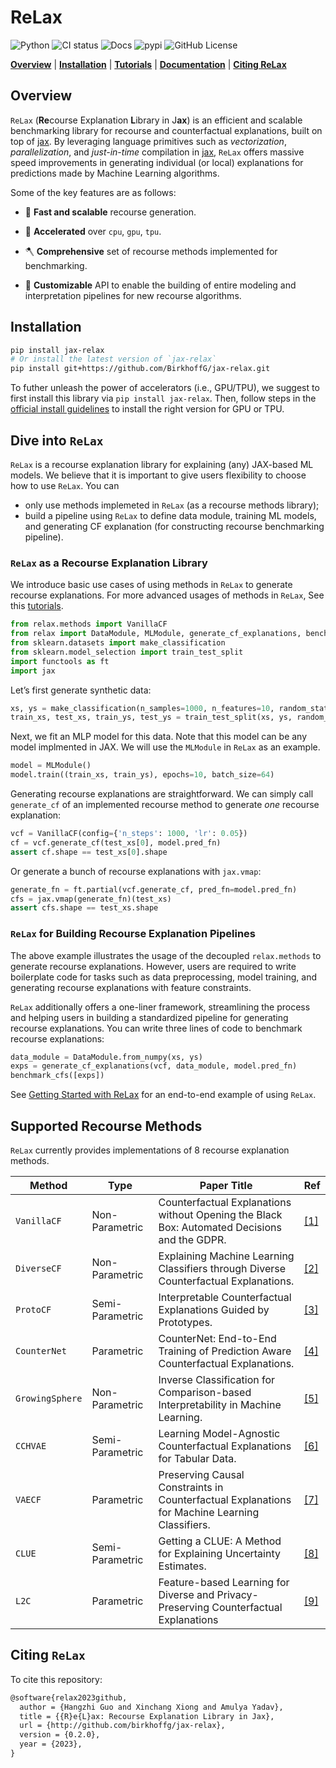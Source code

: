 # ReLax

<!-- WARNING: THIS FILE WAS AUTOGENERATED! DO NOT EDIT! -->

![Python](https://img.shields.io/pypi/pyversions/jax-relax.svg) ![CI
status](https://github.com/BirkhoffG/jax-relax/actions/workflows/test.yaml/badge.svg)
![Docs](https://github.com/BirkhoffG/jax-relax/actions/workflows/deploy.yaml/badge.svg)
![pypi](https://img.shields.io/pypi/v/jax-relax.svg) ![GitHub
License](https://img.shields.io/github/license/BirkhoffG/jax-relax.svg)

[**Overview**](#overview) \| [**Installation**](#installation) \|
[**Tutorials**](https://birkhoffg.github.io/jax-relax/tutorials/getting_started.html)
\| [**Documentation**](https://birkhoffg.github.io/jax-relax/) \|
[**Citing ReLax**](#citing-relax)

## Overview

`ReLax` (**Re**course Explanation **L**ibrary in J**ax**) is an
efficient and scalable benchmarking library for recourse and
counterfactual explanations, built on top of
[jax](https://jax.readthedocs.io/en/latest/). By leveraging language
primitives such as *vectorization*, *parallelization*, and
*just-in-time* compilation in
[jax](https://jax.readthedocs.io/en/latest/), `ReLax` offers massive
speed improvements in generating individual (or local) explanations for
predictions made by Machine Learning algorithms.

Some of the key features are as follows:

- 🏃 **Fast and scalable** recourse generation.

- 🚀 **Accelerated** over `cpu`, `gpu`, `tpu`.

- 🪓 **Comprehensive** set of recourse methods implemented for
  benchmarking.

- 👐 **Customizable** API to enable the building of entire modeling and
  interpretation pipelines for new recourse algorithms.

## Installation

``` bash
pip install jax-relax
# Or install the latest version of `jax-relax`
pip install git+https://github.com/BirkhoffG/jax-relax.git 
```

To futher unleash the power of accelerators (i.e., GPU/TPU), we suggest
to first install this library via `pip install jax-relax`. Then, follow
steps in the [official install
guidelines](https://github.com/google/jax#installation) to install the
right version for GPU or TPU.

## Dive into `ReLax`

`ReLax` is a recourse explanation library for explaining (any) JAX-based
ML models. We believe that it is important to give users flexibility to
choose how to use `ReLax`. You can

- only use methods implemeted in `ReLax` (as a recourse methods
  library);
- build a pipeline using `ReLax` to define data module, training ML
  models, and generating CF explanation (for constructing recourse
  benchmarking pipeline).

### `ReLax` as a Recourse Explanation Library

We introduce basic use cases of using methods in `ReLax` to generate
recourse explanations. For more advanced usages of methods in `ReLax`,
See this [tutorials](tutorials/methods.ipynb).

``` python
from relax.methods import VanillaCF
from relax import DataModule, MLModule, generate_cf_explanations, benchmark_cfs
from sklearn.datasets import make_classification
from sklearn.model_selection import train_test_split
import functools as ft
import jax
```

Let’s first generate synthetic data:

``` python
xs, ys = make_classification(n_samples=1000, n_features=10, random_state=42)
train_xs, test_xs, train_ys, test_ys = train_test_split(xs, ys, random_state=42)
```

Next, we fit an MLP model for this data. Note that this model can be any
model implmented in JAX. We will use the `MLModule` in `ReLax` as an
example.

``` python
model = MLModule()
model.train((train_xs, train_ys), epochs=10, batch_size=64)
```

Generating recourse explanations are straightforward. We can simply call
`generate_cf` of an implemented recourse method to generate *one*
recourse explanation:

``` python
vcf = VanillaCF(config={'n_steps': 1000, 'lr': 0.05})
cf = vcf.generate_cf(test_xs[0], model.pred_fn)
assert cf.shape == test_xs[0].shape
```

Or generate a bunch of recourse explanations with `jax.vmap`:

``` python
generate_fn = ft.partial(vcf.generate_cf, pred_fn=model.pred_fn)
cfs = jax.vmap(generate_fn)(test_xs)
assert cfs.shape == test_xs.shape
```

### `ReLax` for Building Recourse Explanation Pipelines

The above example illustrates the usage of the decoupled `relax.methods`
to generate recourse explanations. However, users are required to write
boilerplate code for tasks such as data preprocessing, model training,
and generating recourse explanations with feature constraints.

`ReLax` additionally offers a one-liner framework, streamlining the
process and helping users in building a standardized pipeline for
generating recourse explanations. You can write three lines of code to
benchmark recourse explanations:

``` python
data_module = DataModule.from_numpy(xs, ys)
exps = generate_cf_explanations(vcf, data_module, model.pred_fn)
benchmark_cfs([exps])
```

See [Getting Started with
ReLax](https://birkhoffg.github.io/jax-relax/tutorials/getting_started.html)
for an end-to-end example of using `ReLax`.

## Supported Recourse Methods

`ReLax` currently provides implementations of 8 recourse explanation
methods.

| Method          | Type            | Paper Title                                                                                    | Ref                                       |
|-----------------|-----------------|------------------------------------------------------------------------------------------------|-------------------------------------------|
| `VanillaCF`     | Non-Parametric  | Counterfactual Explanations without Opening the Black Box: Automated Decisions and the GDPR.   | [\[1\]](https://arxiv.org/abs/1711.00399) |
| `DiverseCF`     | Non-Parametric  | Explaining Machine Learning Classifiers through Diverse Counterfactual Explanations.           | [\[2\]](https://arxiv.org/abs/1905.07697) |
| `ProtoCF`       | Semi-Parametric | Interpretable Counterfactual Explanations Guided by Prototypes.                                | [\[3\]](https://arxiv.org/abs/1907.02584) |
| `CounterNet`    | Parametric      | CounterNet: End-to-End Training of Prediction Aware Counterfactual Explanations.               | [\[4\]](https://arxiv.org/abs/2109.07557) |
| `GrowingSphere` | Non-Parametric  | Inverse Classification for Comparison-based Interpretability in Machine Learning.              | [\[5\]](https://arxiv.org/abs/1712.08443) |
| `CCHVAE`        | Semi-Parametric | Learning Model-Agnostic Counterfactual Explanations for Tabular Data.                          | [\[6\]](https://arxiv.org/abs/1910.09398) |
| `VAECF`         | Parametric      | Preserving Causal Constraints in Counterfactual Explanations for Machine Learning Classifiers. | [\[7\]](https://arxiv.org/abs/1912.03277) |
| `CLUE`          | Semi-Parametric | Getting a CLUE: A Method for Explaining Uncertainty Estimates.                                 | [\[8\]](https://arxiv.org/abs/2006.06848) |
| `L2C`           | Parametric      | Feature-based Learning for Diverse and Privacy-Preserving Counterfactual Explanations          | [\[9\]](https://arxiv.org/abs/2209.13446) |

## Citing `ReLax`

To cite this repository:

``` latex
@software{relax2023github,
  author = {Hangzhi Guo and Xinchang Xiong and Amulya Yadav},
  title = {{R}e{L}ax: Recourse Explanation Library in Jax},
  url = {http://github.com/birkhoffg/jax-relax},
  version = {0.2.0},
  year = {2023},
}
```
